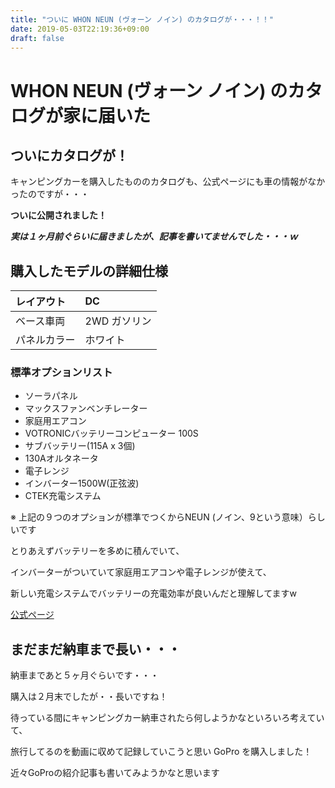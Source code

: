 ```yaml
---
title: "ついに WHON NEUN (ヴォーン ノイン) のカタログが・・・！！"
date: 2019-05-03T22:19:36+09:00
draft: false
---
```


# WHON NEUN (ヴォーン ノイン) のカタログが家に届いた


## ついにカタログが！

キャンピングカーを購入したもののカタログも、公式ページにも車の情報がなかったのですが・・・

**ついに公開されました！**

***実は１ヶ月前ぐらいに届きましたが、記事を書いてませんでした・・・ｗ***

## 購入したモデルの詳細仕様

| レイアウト | DC |
| :--- | :--- |
| ベース車両 | 2WD ガソリン |
| パネルカラー | ホワイト |

### 標準オプションリスト

- ソーラパネル
- マックスファンベンチレーター
- 家庭用エアコン
- VOTRONICバッテリーコンピューター 100S
- サブバッテリー(115A x 3個)
- 130Aオルタネータ
- 電子レンジ
- インバーター1500W(正弦波)
- CTEK充電システム

※ 上記の９つのオプションが標準でつくからNEUN (ノイン、9という意味）らしいです

とりあえずバッテリーを多めに積んでいて、

インバーターがついていて家庭用エアコンや電子レンジが使えて、

新しい充電システムでバッテリーの充電効率が良いんだと理解してますw

[公式ページ](https://towa-motors.com/lineup/wohn_dc.html)

## まだまだ納車まで長い・・・

納車まであと５ヶ月ぐらいです・・・

購入は２月末でしたが・・長いですね！


待っている間にキャンピングカー納車されたら何しようかなといろいろ考えていて、

旅行してるのを動画に収めて記録していこうと思い GoPro を購入しました！

近々GoProの紹介記事も書いてみようかなと思います
